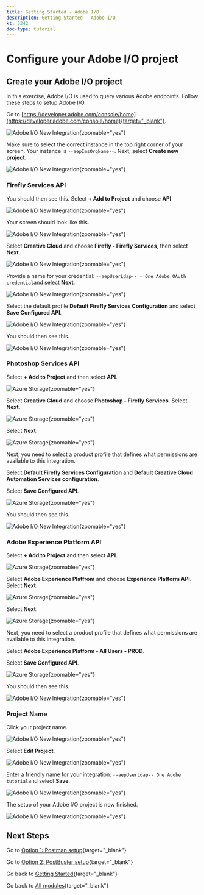 ```yaml
---
title: Getting Started - Adobe I/O
description: Getting Started - Adobe I/O
kt: 5342
doc-type: tutorial
---
```

# Configure your Adobe I/O project

## Create your Adobe I/O project

In this exercise, Adobe I/O is used to query various Adobe endpoints. Follow these steps to setup Adobe I/O.

Go to [https://developer.adobe.com/console/home](https://developer.adobe.com/console/home){target="_blank"}.

![Adobe I/O New Integration](./images/iohome.png){zoomable="yes"}

Make sure to select the correct instance in the top right corner of your screen. Your instance is `--aepImsOrgName--`. 
Next, select **Create new project**.

![Adobe I/O New Integration](./images/iocomp.png){zoomable="yes"}

### Firefly Services API

You should then see this. Select **+ Add to Project** and choose **API**.

![Adobe I/O New Integration](./images/adobe_io_access_api.png){zoomable="yes"}

Your screen should look like this.

![Adobe I/O New Integration](./images/api1.png){zoomable="yes"}

Select **Creative Cloud** and choose **Firefly - Firefly Services**, then select **Next**.

![Adobe I/O New Integration](./images/api3.png){zoomable="yes"}

Provide a name for your credential: `--aepUserLdap-- - One Adobe OAuth credential`and select **Next**.

![Adobe I/O New Integration](./images/api4.png){zoomable="yes"}

Select the default profile **Default Firefly Services Configuration** and select **Save Configured API**.

![Adobe I/O New Integration](./images/api9.png){zoomable="yes"}

You should then see this.

![Adobe I/O New Integration](./images/api10.png){zoomable="yes"}

### Photoshop Services API

Select **+ Add to Project** and then select **API**.

![Azure Storage](./images/ps2.png){zoomable="yes"}

Select **Creative Cloud** and choose **Photoshop - Firefly Services**. Select **Next**.

![Azure Storage](./images/ps3.png){zoomable="yes"}

Select **Next**.

![Azure Storage](./images/ps4.png){zoomable="yes"}

Next, you need to select a product profile that defines what permissions are available to this integration.

Select **Default Firefly Services Configuration** and **Default Creative Cloud Automation Services configuration**.

Select **Save Configured API**.

![Azure Storage](./images/ps5.png){zoomable="yes"}

You should then see this.

![Adobe I/O New Integration](./images/ps7.png){zoomable="yes"}

### Adobe Experience Platform API

Select **+ Add to Project** and then select **API**.

![Azure Storage](./images/aep1.png){zoomable="yes"}

Select **Adobe Experience Platfrom** and choose **Experience Platform API**. Select **Next**.

![Azure Storage](./images/aep2.png){zoomable="yes"}

Select **Next**.

![Azure Storage](./images/aep3.png){zoomable="yes"}

Next, you need to select a product profile that defines what permissions are available to this integration.

Select **Adobe Experience Platform - All Users - PROD**.

Select **Save Configured API**.

![Azure Storage](./images/aep4.png){zoomable="yes"}

You should then see this.

![Adobe I/O New Integration](./images/aep5.png){zoomable="yes"}

### Project Name

Click your project name.

![Adobe I/O New Integration](./images/api13.png){zoomable="yes"}

Select **Edit Project**.

![Adobe I/O New Integration](./images/api14.png){zoomable="yes"}

Enter a friendly name for your integration: `--aepUserLdap-- One Adobe tutorial`and select **Save**.

![Adobe I/O New Integration](./images/api15.png){zoomable="yes"}

The setup of your Adobe I/O project is now finished.

![Adobe I/O New Integration](./images/api16.png){zoomable="yes"}

## Next Steps

Go to [Option 1: Postman setup](./ex7.md){target="_blank"}

Go to [Option 2: PostBuster setup](./ex8.md){target="_blank"}

Go back to [Getting Started](./getting-started.md){target="_blank"}

Go back to [All modules](./../../../overview.md){target="_blank"}